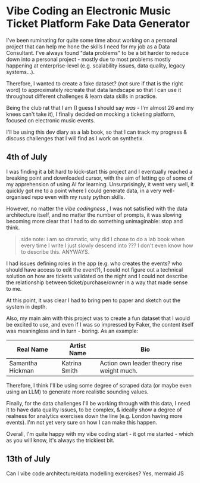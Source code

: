 # Vibe Coding an Electronic Music Ticket Platform Fake Data Generator

I've been ruminating for quite some time about working on a personal project that can help me hone the skills I need for my job as a Data Consultant. I've always found "data problems" to be a bit harder to reduce down into a personal project - mostly due to most problems mostly happening at enterprise-level (e.g. scalability issues, data quality, legacy systems...).

Therefore, I wanted to create a fake dataset? (not sure if that is the right word) to approximately recreate that data landscape so that I can use it throughout different challenges & learn data skills in practice. 

Being the club rat that I am (I guess I should say _was_ - I'm almost 26 and my knees can't take it), I finally decided on mocking a ticketing platform, focused on electronic music events. 

I'll be using this dev diary as a lab book, so that I can track my progress & discuss challenges that I will find as I work on synthetix.

## 4th of July

I was finding it a bit hard to kick-start this project and I eventually reached a breaking point and downloaded cursor, with the aim of letting go of some of my apprehension of using AI for learning.
Unsurprisingly, it went very well, it quickly got me to a point where I could generate data, in a very well-organised repo even with my rusty python skills.

However, no matter the _vibe codingness_ , I was not satisfied with the data architecture itself, and no matter the number of prompts, it was slowing becoming more clear that I had to do something unimaginable: stop and think.

> side note: i am so dramatic, why did I chose to do a lab book when every time I write I just slowly descend into ??? I don't even know how to describe this. ANYWAYS.

I had issues defining roles in the app (e.g. who creates the events? who should have access to edit the event?), I could not figure out a technical solution on how are tickets validated on the night and I could not describe the relationship between ticket/purchase/owner in a way that made sense to me.

At this point, it was clear I had to bring pen to paper and sketch out the system in depth.

Also, my main aim with this project was to create a fun dataset that I would be excited to use, and even if I was so impressed by Faker, the content itself was meaningless and in turn - boring. As an example:

| Real Name    | Artist Name | Bio |
| -------- | ------- | ------- |
| Samantha Hickman  | Katrina Smith   | Action own leader theory rise weight much.  |

Therefore, I think I'll be using some degree of scraped data (or maybe even using an LLM) to generate more realistic sounding values.

Finally, for the data challenges I'll be working through with this data, I need it to have data quality issues, to be complex, & ideally show a degree of realness for analytics exercises down the line (e.g. London having more events). I'm not yet very sure on how I can make this happen.

Overall, I'm quite happy with my vibe coding start - it got me started - which as you will know, it's always the trickiest bit.


## 13th of July
Can I vibe code architecture/data modelling exercises? Yes, mermaid JS